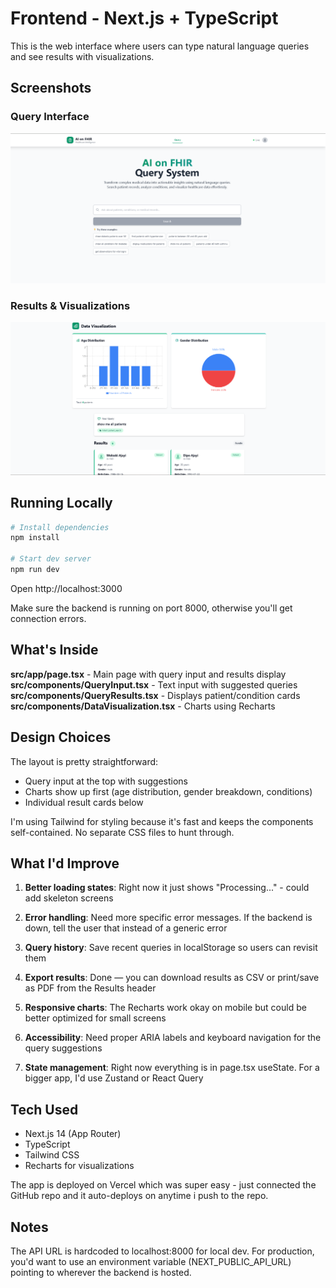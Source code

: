 # Frontend - Next.js + TypeScript

This is the web interface where users can type natural language queries and see results with visualizations.

## Screenshots

### Query Interface
![Query Input](../screenshots/home-page.png)

### Results & Visualizations
![Query Results](../screenshots/query-results.png)

## Running Locally

```bash
# Install dependencies
npm install

# Start dev server
npm run dev
```

Open http://localhost:3000

Make sure the backend is running on port 8000, otherwise you'll get connection errors.

## What's Inside

**src/app/page.tsx** - Main page with query input and results display
**src/components/QueryInput.tsx** - Text input with suggested queries
**src/components/QueryResults.tsx** - Displays patient/condition cards
**src/components/DataVisualization.tsx** - Charts using Recharts

## Design Choices

The layout is pretty straightforward:
- Query input at the top with suggestions
- Charts show up first (age distribution, gender breakdown, conditions)
- Individual result cards below

I'm using Tailwind for styling because it's fast and keeps the components self-contained. No separate CSS files to hunt through.

## What I'd Improve

1. **Better loading states**: Right now it just shows "Processing..." - could add skeleton screens

2. **Error handling**: Need more specific error messages. If the backend is down, tell the user that instead of a generic error

3. **Query history**: Save recent queries in localStorage so users can revisit them

4. **Export results**: Done — you can download results as CSV or print/save as PDF from the Results header

5. **Responsive charts**: The Recharts work okay on mobile but could be better optimized for small screens

6. **Accessibility**: Need proper ARIA labels and keyboard navigation for the query suggestions

7. **State management**: Right now everything is in page.tsx useState. For a bigger app, I'd use Zustand or React Query

## Tech Used

- Next.js 14 (App Router)
- TypeScript
- Tailwind CSS
- Recharts for visualizations

The app is deployed on Vercel which was super easy - just connected the GitHub repo and it auto-deploys on anytime i push to the repo.

## Notes

The API URL is hardcoded to localhost:8000 for local dev. For production, you'd want to use an environment variable (NEXT_PUBLIC_API_URL) pointing to wherever the backend is hosted.
